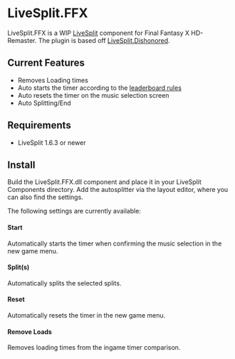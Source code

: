 LiveSplit.FFX 
==============

LiveSplit.FFX is a WIP [LiveSplit](http://livesplit.org/) component for Final Fantasy X HD-Remaster. The plugin is based off [LiveSplit.Dishonored](https://github.com/fatalis/LiveSplit.Dishonored).

Current Features
----------------
  * Removes Loading times
  * Auto starts the timer according to the [leaderboard rules](http://speedrun.com/ffx)
  * Auto resets the timer on the music selection screen
  * Auto Splitting/End

Requirements
------------
* LiveSplit 1.6.3 or newer

Install
-------
Build the LiveSplit.FFX.dll component and place it in your LiveSplit Components directory. Add the autosplitter via the layout editor, where you can also find the settings.

The following settings are currently available:

#### Start
Automatically starts the timer when confirming the music selection in the new game menu.

#### Split(s)
Automatically splits the selected splits.

#### Reset
Automatically resets the timer in the new game menu.

#### Remove Loads 
Removes loading times from the ingame timer comparison.
